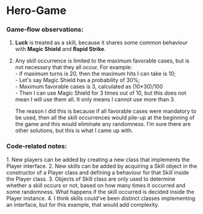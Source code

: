 # Hero-Game

<h3>Game-flow observations:</h3>

1. **Luck** is treated as a skill, because it shares some common behaviour with **Magic Shield** and **Rapid Strike**.
2. Any skill occurrence is limited to the maximum favorable cases, but is not necessary that they all occur. For example:
    <br>- if maximum turns is 20, then the maximum hits I can take is 10;
    <br>- Let's say Magic Shield has a probability of 30%;
    <br>- Maximum favorable cases is 3, calculated as (10*30)/100
    <br>- Then I can use Magic Shield for 3 times out of 10, but this does not mean I will use them all. It only means I cannot use more than 3.
    
    The reason I did this is because if all favorable cases were mandatory to be used, then all the skill occurrences would pile-up at the beginning of the game and this would eliminate any randomness. I'm sure there are other solutions, but this is what I came up with.
   
<h3>Code-related notes:</h3>
1. New players can be added by creating a new class that implements the Player interface.
2. New skills can be added by acquiring a Skill object in the constructor of a Player class and defining a behaviour for that Skill inside the Player class.
3. Objects of Skill class are only used to determine whether a skill occurs or not, based on how many times it occurred and some randomness. What happens if the skill occurred is decided inside the Player instance. 
4. I think skills could've been distinct classes implementing an interface, but for this example, that would add complexity.

